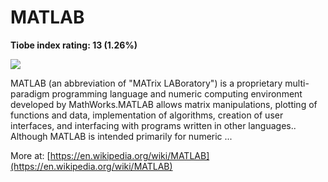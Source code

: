 # MATLAB
**Tiobe index rating: 13 (1.26%)**



![](https://assets.stickpng.com/thumbs/621f8f94654abf384c30d63c.png)

MATLAB (an abbreviation of "MATrix LABoratory") is a proprietary multi-paradigm programming language and numeric computing environment developed by MathWorks.MATLAB allows matrix manipulations, plotting of functions and data, implementation of algorithms, creation of user interfaces, and interfacing with programs written in other languages.. Although MATLAB is intended primarily for numeric ...

More at: 
[https://en.wikipedia.org/wiki/MATLAB](https://en.wikipedia.org/wiki/MATLAB)

